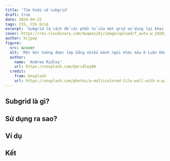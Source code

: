 ```yaml
---
title: 'Tìm hiểu về subgrid'
draft: true
date: 2024-04-22
tags: CSS, CSS Grid
excerpt: 'Subgrid là cách để các phần tử của một grid sử dụng lại khai báo của grid cha.'
cover: https://res.cloudinary.com/duqeezi8j/image/upload/f_auto,w_1920/v1713697136/ehkoo/photo-1458682625221-3a45f8a844c7.jpg
author: kcjpop
figure:
  src: &cover
  alt: 'Một bức tường được lợp bằng nhiều mảnh ngói khác màu ở Luân Đôn, Vương quốc Anh'
  author:
    name: 'Andrew Ridley'
    url: https://unsplash.com/@aridley88
  credit:
    from: Unsplash
    url: https://unsplash.com/photos/a-multicolored-tile-wall-with-a-pattern-of-small-squares-jR4Zf-riEjI
---
```


## Subgrid là gì?

## Sử dụng ra sao?

## Ví dụ

## Kết
